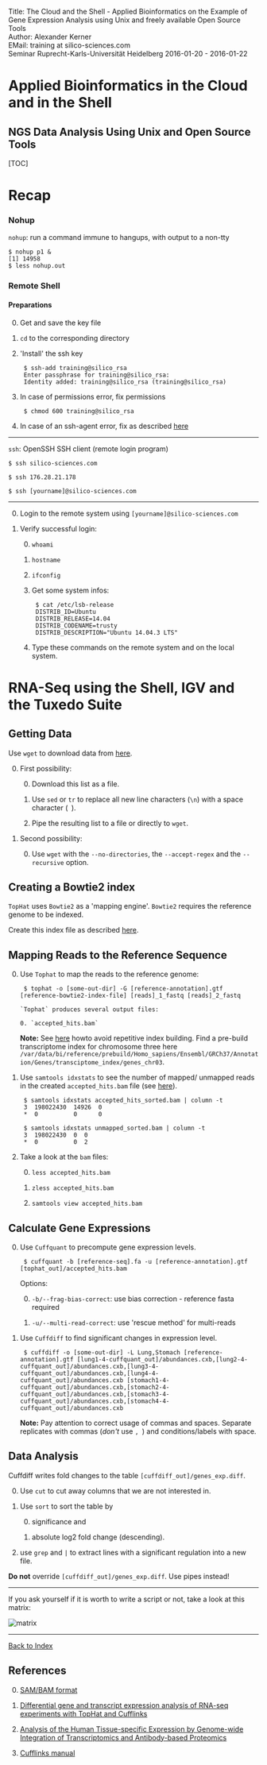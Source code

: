 Title: The Cloud and the Shell - Applied Bioinformatics on the Example of Gene Expression Analysis using Unix and freely available Open Source Tools</br>
Author: Alexander Kerner</br>
EMail: training at silico-sciences.com</br>
Seminar Ruprecht-Karls-Universität Heidelberg 2016-01-20 - 2016-01-22

# Applied Bioinformatics in the Cloud and in the Shell

## NGS Data Analysis Using Unix and Open Source Tools 

[TOC]

# Recap

### Nohup

`nohup`: run a command immune to hangups, with output to a non-tty

    $ nohup p1 &
    [1] 14958
    $ less nohup.out
    
### Remote Shell

#### Preparations

0. Get and save the key file

0. `cd` to the corresponding directory

0. 'Install' the ssh key

        $ ssh-add training@silico_rsa 
        Enter passphrase for training@silico_rsa: 
        Identity added: training@silico_rsa (training@silico_rsa)
        
0. In case of permissions error, fix permissions

        $ chmod 600 training@silico_rsa
        
0. In case of an ssh-agent error, fix as described [here](https://silico-sciences.com/2015/11/04/could-not-open-a-connection-to-your-authentication-agent/)
        
---

`ssh`: OpenSSH SSH client (remote login program)

    $ ssh silico-sciences.com
    
    $ ssh 176.28.21.178

    $ ssh [yourname]@silico-sciences.com
   
---
    
0. Login to the remote system using `[yourname]@silico-sciences.com`

0. Verify successful login:

    0. `whoami`
    
    0. `hostname`
    
    0. `ifconfig`
    
    0. Get some system infos:
    
            $ cat /etc/lsb-release
            DISTRIB_ID=Ubuntu
            DISTRIB_RELEASE=14.04
            DISTRIB_CODENAME=trusty
            DISTRIB_DESCRIPTION="Ubuntu 14.04.3 LTS"
            
    0. Type these commands on the remote system and on the local system.

# RNA-Seq using the Shell, IGV and the Tuxedo Suite

## Getting Data

Use `wget` to download data from [here](https://github.com/SilicoSciences/seminar-bioinformatics-rna-seq/blob/master/2014fagerberg-small/download-links.txt).
    
0. First possibility:

    0. Download this list as a file.

    0. Use `sed` or `tr` to replace all new line characters (`\n`) with a space character (` `).

    0. Pipe the resulting list to a file or directly to `wget`.
    
0. Second possibility:

    0. Use `wget` with the `--no-directories`, the `--accept-regex` and the `--recursive` option.
    
## Creating a Bowtie2 index

`TopHat` uses `Bowtie2` as a 'mapping engine'. `Bowtie2` requires the reference genome to be indexed.

Create this index file as described [here](https://silico-sciences.com/2015/11/11/create-bowtie2-index-for-reference-genome/).

## Mapping Reads to the Reference Sequence

0. Use `Tophat` to map the reads to the reference genome:

        $ tophat -o [some-out-dir] -G [reference-annotation].gtf [reference-bowtie2-index-file] [reads]_1_fastq [reads]_2_fastq
    
       `Tophat` produces several output files: 

       0. `accepted_hits.bam`
  
    **Note:** See [here](https://silico-sciences.com/2016/01/03/tophat-transcriptome-index/) howto avoid repetitive index building. Find a pre-build transcriptome index for chromosome three here `/var/data/bi/reference/prebuild/Homo_sapiens/Ensembl/GRCh37/Annotation/Genes/transciptome_index/genes_chr03`.

0. Use `samtools idxstats` to see the number of mapped/ unmapped reads in the created `accepted_hits.bam` file (see [here](https://silico-sciences.com/2015/11/20/get-number-of-mapped-unmapped-reads-per-chromosome/)).

        $ samtools idxstats accepted_hits_sorted.bam | column -t
        3  198022430  14926  0
        *  0          0      0

        $ samtools idxstats unmapped_sorted.bam | column -t
        3  198022430  0  0
        *  0          0  2
        
0. Take a look at the `bam` files:

    0. `less accepted_hits.bam`
    
    0. `zless accepted_hits.bam`
    
    0. `samtools view accepted_hits.bam`

 
## Calculate Gene Expressions

0. Use `Cuffquant` to precompute gene expression levels.

        $ cuffquant -b [reference-seq].fa -u [reference-annotation].gtf [tophat_out]/accepted_hits.bam
    
    Options:

    0. `-b/--frag-bias-correct`: use bias correction - reference fasta required

    0. `-u/--multi-read-correct`: use 'rescue method' for multi-reads

0. Use `Cuffdiff` to find significant changes in expression level.

        $ cuffdiff -o [some-out-dir] -L Lung,Stomach [reference-annotation].gtf [lung1-4-cuffquant_out]/abundances.cxb,[lung2-4-cuffquant_out]/abundances.cxb,[lung3-4-cuffquant_out]/abundances.cxb,[lung4-4-cuffquant_out]/abundances.cxb [stomach1-4-cuffquant_out]/abundances.cxb,[stomach2-4-cuffquant_out]/abundances.cxb,[stomach3-4-cuffquant_out]/abundances.cxb,[stomach4-4-cuffquant_out]/abundances.cxb
        
    **Note:** Pay attention to correct usage of commas and spaces. Separate replicates with commas (*don't* use `, `) and conditions/labels with space.
    
## Data Analysis

Cuffdiff writes fold changes to the table `[cuffdiff_out]/genes_exp.diff`.

0. Use `cut` to cut away columns that we are not interested in.

0. Use `sort` to sort the table by

    0. significance and
    
    0. absolute log2 fold change (descending).
    
0. use `grep` and `|` to extract lines with a significant regulation into a new file.

**Do not** override `[cuffdiff_out]/genes_exp.diff`. Use pipes instead!

---

If you ask yourself if it is worth to write a script or not, take a look at this matrix:

![matrix](https://imgs.xkcd.com/comics/is_it_worth_the_time.png)

---

[Back to Index](../README.md)
    
## References

0. [SAM/BAM format](https://samtools.github.io/hts-specs/SAMv1.pdf)

0. [Differential gene and transcript expression analysis of RNA-seq experiments with TopHat and Cufflinks](http://www.ncbi.nlm.nih.gov/pmc/articles/PMC3334321)

0. [Analysis of the Human Tissue-specific Expression by Genome-wide Integration of Transcriptomics and Antibody-based Proteomics](http://www.mcponline.org/content/13/2/397)

0. [Cufflinks manual](http://cole-trapnell-lab.github.io/cufflinks/manual/)

